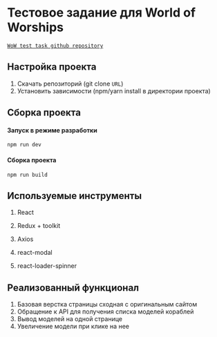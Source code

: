 # Тестовое задание для World of Worships

[`WoW test task github repository`](https://github.com/alexandrkaa/wow-test-task)

## Настройка проекта

1. Скачать репозиторий (git clone `URL`)
2. Установить зависимости (npm/yarn install в директории проекта)

## Cборка проекта

#### Запуск в режиме разработки

```
npm run dev
```

#### Сборка проекта

```
npm run build
```

## Используемые инструменты

1. React

2. Redux + toolkit

3. Axios

4. react-modal

5. react-loader-spinner

## Реализованный функционал

1. Базовая верстка страницы сходная с оригинальным сайтом
2. Обращение к API для получения списка моделей кораблей
3. Вывод моделей на одной странице
4. Увеличение модели при клике на нее
